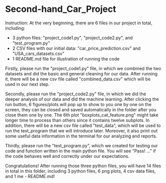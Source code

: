 # Second-hand_Car_Project
Instruction:
At the very beginning, there are 6 files in our project in total, including:
- 3 python files: "project_code1.py", "project_code2.py", and "test_program.py"
- 2 CSV files with our initial data: "car_price_prediction.csv" and "USA_cars_datasets.csv"
- 1 README.md file for illustration of running the code

Firstly, please run the "project_code1.py" file, in which we combined the two datasets and did the basic and general cleaning for our data. After running it, there will be a new csv file called "combined_data.csv" which will be used in our next step.

Secondly, please run the "project_code2.py" file, in which we did the deeper analysis of our data and did the machine learning. After clicking the run button, 6 figures/plots will pop up to show to you one by one on the screen, they can be closed and saved automatically in the folder after you close them one by one. The 6th plot "boxplots_cat_feature.png" might take longer time to process than others since it contains twelve subplots. In addition, there will be a new csv file called "test_data", which will be used to run the test_program that we will introduce later. Moreover, it also print out some useful data information in the terminal for our analyzing and reports.

Thirdly, please run the "test_program.py", which we created for testing our code and function written in the main python file. You will see "Pass! ..." if the code behaves well and correctly under our expectations. 

Congratulations! After running those three python files, you will have 14 files in total in this folder, including 3 python files, 6 png plots, 4 csv data files, and 1 me - README.md!
